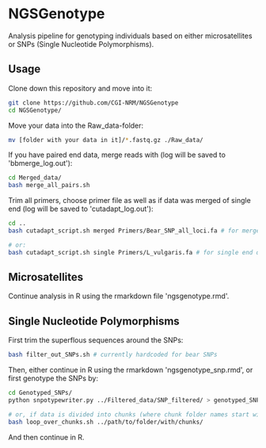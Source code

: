 # NGSGenotype
Analysis pipeline for genotyping individuals based on either microsatellites or SNPs (Single Nucleotide Polymorphisms).

## Usage
Clone down this repository and move into it:
```bash
git clone https://github.com/CGI-NRM/NGSGenotype
cd NGSGenotype/
```

Move your data into the Raw_data-folder:
```bash
mv [folder with your data in it]/*.fastq.gz ./Raw_data/
```

If you have paired end data, merge reads with (log will be saved to 'bbmerge_log.out'):
```bash
cd Merged_data/
bash merge_all_pairs.sh
```

Trim all primers, choose primer file as well as if data was merged of single end (log will be saved to 'cutadapt_log.out'):
```bash
cd ..
bash cutadapt_script.sh merged Primers/Bear_SNP_all_loci.fa # for merged data with bear primers

# or:
bash cutadapt_script.sh single Primers/L_vulgaris.fa # for single end data with Lissotriton primers
```

## Microsatellites
Continue analysis in R using the rmarkdown file 'ngsgenotype.rmd'.

## Single Nucleotide Polymorphisms
First trim the superflous sequences around the SNPs:
```bash
bash filter_out_SNPs.sh # currently hardcoded for bear SNPs
```

Then, either continue in R using the rmarkdown 'ngsgenotype_snp.rmd', or first genotype the SNPs by:
```bash
cd Genotyped_SNPs/
python snpotypewriter.py ../Filtered_data/SNP_filtered/ > genotyped_SNP_data.csv

# or, if data is divided into chunks (where chunk folder names start with "chunk_"):
bash loop_over_chunks.sh ../path/to/folder/with/chunks/
```

And then continue in R.
